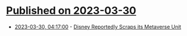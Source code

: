 # [Published on 2023-03-30](index.md)

* [2023-03-30, 04:17:00](https://soylentnews.org/article.pl?sid=23/03/29/1811240&from=rss) - [Disney Reportedly Scraps its Metaverse Unit](https://soylentnews.org/article.pl?sid=23/03/29/1811240&from=rss)
